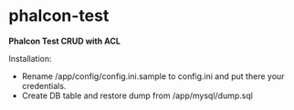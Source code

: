 # phalcon-test

**Phalcon Test CRUD with ACL**

Installation:

- Rename /app/config/config.ini.sample to config.ini and put there your credentials.
- Create DB table and restore dump from /app/mysql/dump.sql
